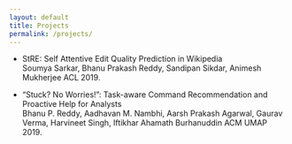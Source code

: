 ```yaml
---
layout: default
title: Projects
permalink: /projects/
---
```


* StRE: Self Attentive Edit Quality Prediction in Wikipedia  
  Soumya Sarkar, Bhanu Prakash Reddy, Sandipan Sikdar, Animesh Mukherjee ACL 2019.  

* “Stuck? No Worries!”: Task-aware Command Recommendation and Proactive Help for Analysts  
  Bhanu P. Reddy, Aadhavan M. Nambhi, Aarsh Prakash Agarwal, Gaurav Verma, Harvineet Singh, Iftikhar Ahamath Burhanuddin ACM UMAP 2019.  
